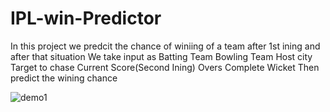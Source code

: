 # IPL-win-Predictor

In this project we predcit the chance of winiing of a team after 1st ining and after that situation
We take input as Batting Team
                 Bowling Team
                 Host city
                 Target to chase
                 Current Score(Second Ining)
                 Overs Complete
                 Wicket
Then predict the wining chance
                
![demo1](https://github.com/abhishekmfp/IPL-win-Predictor/assets/146539018/dd939c26-5de9-4aef-b12d-9e956498487c)
